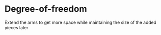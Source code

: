# Degree-of-freedom
Extend the arms to get more space while maintaining the size of the added pieces later
